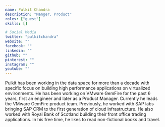 ```yaml
---
name: Pulkit Chandra
description: "Manger, Product"
roles: ["guest"]
skills: []

# Social Media
twitter: "pulkitchandra"
website: ""
facebook: ""
linkedin: ""
github: ""
pinterest: ""
instagram: ""
youtube: ""
---
```


Pulkit has been working in the data space for more than a decade with specific focus on building high performance applications on virtualized environments. He has been working on VMware GemFire for the past 6 years, first an engineer and later as a Product Manager. Currently he leads the VMware GemFire product team. Previously, he worked with SAP labs bringing SAP CRM to the first generation of cloud infrastructure. He also worked with Royal Bank of Scotland building their front office trading applications. In his free time, he likes to read non-fictional books and travel.

<!--more-->
